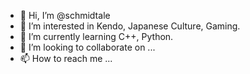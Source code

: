 - 👋 Hi, I’m @schmidtale
- 👀 I’m interested in Kendo, Japanese Culture, Gaming.
- 🌱 I’m currently learning C++, Python.
- 💞️ I’m looking to collaborate on ...
- 📫 How to reach me ...

<!---
schmidtale/schmidtale is a ✨ special ✨ repository because its `README.md` (this file) appears on your GitHub profile.
You can click the Preview link to take a look at your changes.
--->

